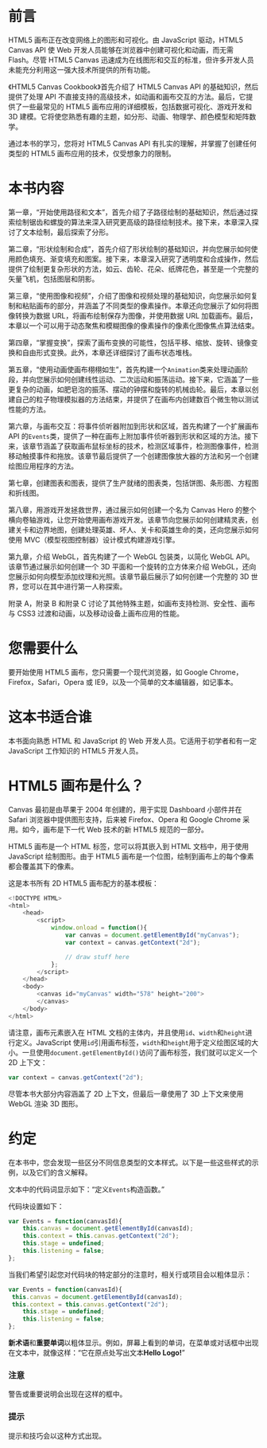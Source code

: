# 前言

HTML5 画布正在改变网络上的图形和可视化。由 JavaScript 驱动，HTML5 Canvas API 使 Web 开发人员能够在浏览器中创建可视化和动画，而无需 Flash。尽管 HTML5 Canvas 迅速成为在线图形和交互的标准，但许多开发人员未能充分利用这一强大技术所提供的所有功能。

《HTML5 Canvas Cookbook》首先介绍了 HTML5 Canvas API 的基础知识，然后提供了处理 API 不直接支持的高级技术，如动画和画布交互的方法。最后，它提供了一些最常见的 HTML5 画布应用的详细模板，包括数据可视化、游戏开发和 3D 建模。它将使您熟悉有趣的主题，如分形、动画、物理学、颜色模型和矩阵数学。

通过本书的学习，您将对 HTML5 Canvas API 有扎实的理解，并掌握了创建任何类型的 HTML5 画布应用的技术，仅受想象力的限制。

# 本书内容

第一章，“开始使用路径和文本”，首先介绍了子路径绘制的基础知识，然后通过探索绘制锯齿和螺旋的算法来深入研究更高级的路径绘制技术。接下来，本章深入探讨了文本绘制，最后探索了分形。

第二章，“形状绘制和合成”，首先介绍了形状绘制的基础知识，并向您展示如何使用颜色填充、渐变填充和图案。接下来，本章深入研究了透明度和合成操作，然后提供了绘制更复杂形状的方法，如云、齿轮、花朵、纸牌花色，甚至是一个完整的矢量飞机，包括图层和阴影。

第三章，“使用图像和视频”，介绍了图像和视频处理的基础知识，向您展示如何复制和粘贴画布的部分，并涵盖了不同类型的像素操作。本章还向您展示了如何将图像转换为数据 URL，将画布绘制保存为图像，并使用数据 URL 加载画布。最后，本章以一个可以用于动态聚焦和模糊图像的像素操作的像素化图像焦点算法结束。

第四章，“掌握变换”，探索了画布变换的可能性，包括平移、缩放、旋转、镜像变换和自由形式变换。此外，本章还详细探讨了画布状态堆栈。

第五章，“使用动画使画布栩栩如生”，首先构建一个`Animation`类来处理动画阶段，并向您展示如何创建线性运动、二次运动和振荡运动。接下来，它涵盖了一些更复杂的动画，如肥皂泡的振荡、摆动的钟摆和旋转的机械齿轮。最后，本章以创建自己的粒子物理模拟器的方法结束，并提供了在画布内创建数百个微生物以测试性能的方法。

第六章，与画布交互：将事件侦听器附加到形状和区域，首先构建了一个扩展画布 API 的`Events`类，提供了一种在画布上附加事件侦听器到形状和区域的方法。接下来，该章节涵盖了获取画布鼠标坐标的技术，检测区域事件，检测图像事件，检测移动触摸事件和拖放。该章节最后提供了一个创建图像放大器的方法和另一个创建绘图应用程序的方法。

第七章，创建图表和图表，提供了生产就绪的图表类，包括饼图、条形图、方程图和折线图。

第八章，用游戏开发拯救世界，通过展示如何创建一个名为 Canvas Hero 的整个横向卷轴游戏，让您开始使用画布游戏开发。该章节向您展示如何创建精灵表，创建关卡和边界地图，创建处理英雄、坏人、关卡和英雄生命的类，还向您展示如何使用 MVC（模型视图控制器）设计模式构建游戏引擎。

第九章，介绍 WebGL，首先构建了一个 WebGL 包装类，以简化 WebGL API。该章节通过展示如何创建一个 3D 平面和一个旋转的立方体来介绍 WebGL，还向您展示如何向模型添加纹理和光照。该章节最后展示了如何创建一个完整的 3D 世界，您可以在其中进行第一人称探索。

附录 A，附录 B 和附录 C 讨论了其他特殊主题，如画布支持检测、安全性、画布与 CSS3 过渡和动画，以及移动设备上画布应用的性能。

# 您需要什么

要开始使用 HTML5 画布，您只需要一个现代浏览器，如 Google Chrome，Firefox，Safari，Opera 或 IE9，以及一个简单的文本编辑器，如记事本。

# 这本书适合谁

本书面向熟悉 HTML 和 JavaScript 的 Web 开发人员。它适用于初学者和有一定 JavaScript 工作知识的 HTML5 开发人员。

# HTML5 画布是什么？

Canvas 最初是由苹果于 2004 年创建的，用于实现 Dashboard 小部件并在 Safari 浏览器中提供图形支持，后来被 Firefox、Opera 和 Google Chrome 采用。如今，画布是下一代 Web 技术的新 HTML5 规范的一部分。

HTML5 画布是一个 HTML 标签，您可以将其嵌入到 HTML 文档中，用于使用 JavaScript 绘制图形。由于 HTML5 画布是一个位图，绘制到画布上的每个像素都会覆盖其下的像素。

这是本书所有 2D HTML5 画布配方的基本模板：

```js
<!DOCTYPE HTML>
<html>
    <head>
        <script>
            window.onload = function(){
                var canvas = document.getElementById("myCanvas");
                var context = canvas.getContext("2d");

                // draw stuff here
            };
        </script>
    </head>
    <body>
        <canvas id="myCanvas" width="578" height="200">
        </canvas>
    </body>
</html>
```

请注意，画布元素嵌入在 HTML 文档的主体内，并且使用`id`、`width`和`height`进行定义。JavaScript 使用`id`引用画布标签，`width`和`height`用于定义绘图区域的大小。一旦使用`document.getElementById()`访问了画布标签，我们就可以定义一个 2D 上下文：

```js
var context = canvas.getContext("2d");
```

尽管本书大部分内容涵盖了 2D 上下文，但最后一章使用了 3D 上下文来使用 WebGL 渲染 3D 图形。

# 约定

在本书中，您会发现一些区分不同信息类型的文本样式。以下是一些这些样式的示例，以及它们的含义解释。

文本中的代码词显示如下：“定义`Events`构造函数。”

代码块设置如下：

```js
var Events = function(canvasId){
    this.canvas = document.getElementById(canvasId);
    this.context = this.canvas.getContext("2d");
    this.stage = undefined;
    this.listening = false;
};
```

当我们希望引起您对代码块的特定部分的注意时，相关行或项目会以粗体显示：

```js
var Events = function(canvasId){
 this.canvas = document.getElementById(canvasId);
 this.context = this.canvas.getContext("2d");
    this.stage = undefined;
    this.listening = false;
};
```

**新术语**和**重要单词**以粗体显示。例如，屏幕上看到的单词，在菜单或对话框中出现在文本中，就像这样：“它在原点处写出文本**Hello Logo!**”

### 注意

警告或重要说明会出现在这样的框中。

### 提示

提示和技巧会以这种方式出现。
